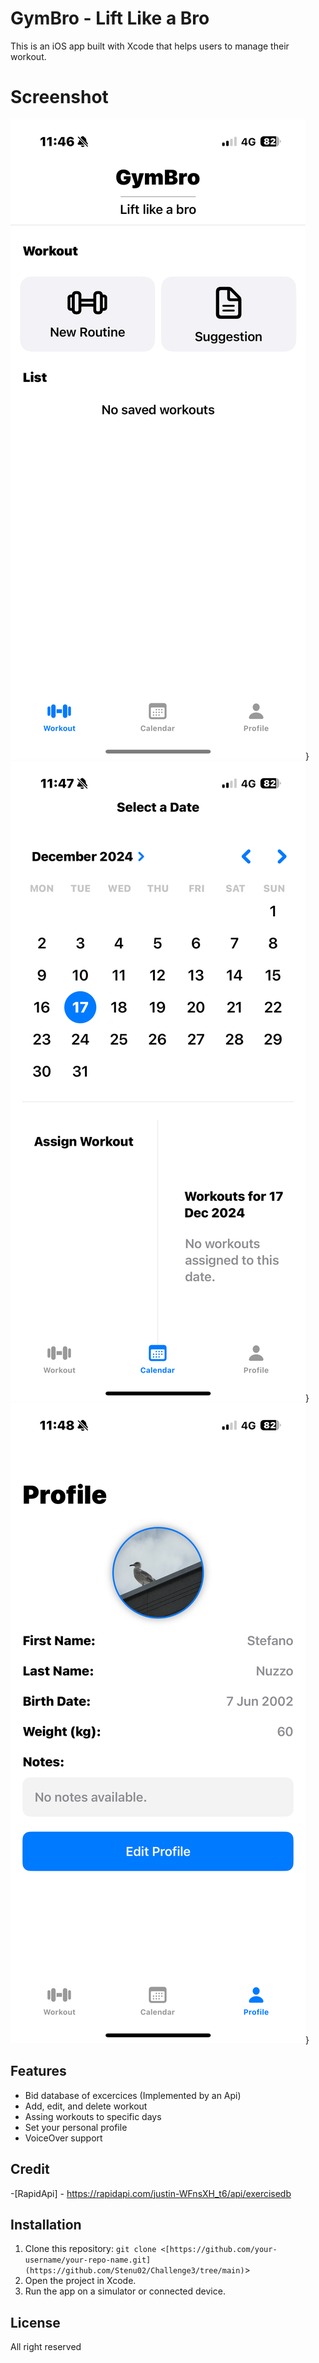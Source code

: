 # GymBro - Lift Like a Bro
This is an iOS app built with Xcode that helps users to manage their workout.

# Screenshot
![App Screenshot](Main.PNG)}
![App Screenshot](Calendar.PNG)}
![App Screenshot](Profile.PNG)}

## Features
- Bid database of excercices (Implemented by an Api)
- Add, edit, and delete workout
- Assing workouts to specific days
- Set your personal profile
- VoiceOver support 

## Credit
-[RapidApi] - https://rapidapi.com/justin-WFnsXH_t6/api/exercisedb

## Installation
1. Clone this repository: `git clone <[https://github.com/your-username/your-repo-name.git](https://github.com/Stenu02/Challenge3/tree/main)`>
2. Open the project in Xcode.
3. Run the app on a simulator or connected device.

## License
All right reserved
